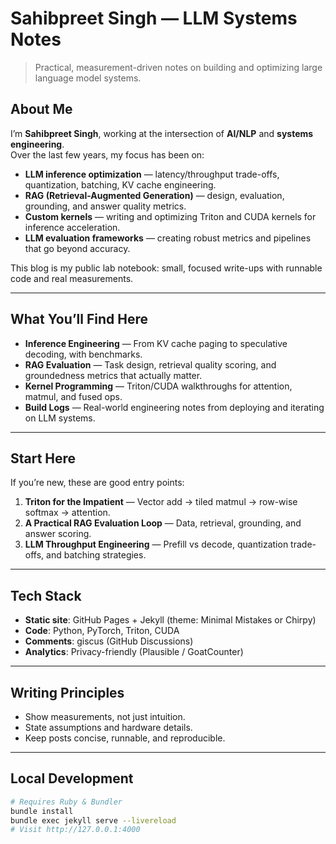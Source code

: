 # Sahibpreet Singh — LLM Systems Notes

> Practical, measurement-driven notes on building and optimizing large language model systems.

## About Me
I’m **Sahibpreet Singh**, working at the intersection of **AI/NLP** and **systems engineering**.  
Over the last few years, my focus has been on:

- **LLM inference optimization** — latency/throughput trade-offs, quantization, batching, KV cache engineering.
- **RAG (Retrieval-Augmented Generation)** — design, evaluation, grounding, and answer quality metrics.
- **Custom kernels** — writing and optimizing Triton and CUDA kernels for inference acceleration.
- **LLM evaluation frameworks** — creating robust metrics and pipelines that go beyond accuracy.

This blog is my public lab notebook: small, focused write-ups with runnable code and real measurements.

---

## What You’ll Find Here
- **Inference Engineering** — From KV cache paging to speculative decoding, with benchmarks.
- **RAG Evaluation** — Task design, retrieval quality scoring, and groundedness metrics that actually matter.
- **Kernel Programming** — Triton/CUDA walkthroughs for attention, matmul, and fused ops.
- **Build Logs** — Real-world engineering notes from deploying and iterating on LLM systems.

---

## Start Here
If you’re new, these are good entry points:
1. **Triton for the Impatient** — Vector add → tiled matmul → row-wise softmax → attention.
2. **A Practical RAG Evaluation Loop** — Data, retrieval, grounding, and answer scoring.
3. **LLM Throughput Engineering** — Prefill vs decode, quantization trade-offs, and batching strategies.

---

## Tech Stack
- **Static site**: GitHub Pages + Jekyll (theme: Minimal Mistakes or Chirpy)
- **Code**: Python, PyTorch, Triton, CUDA
- **Comments**: giscus (GitHub Discussions)
- **Analytics**: Privacy-friendly (Plausible / GoatCounter)

---

## Writing Principles
- Show measurements, not just intuition.
- State assumptions and hardware details.
- Keep posts concise, runnable, and reproducible.

---

## Local Development
```bash
# Requires Ruby & Bundler
bundle install
bundle exec jekyll serve --livereload
# Visit http://127.0.0.1:4000

